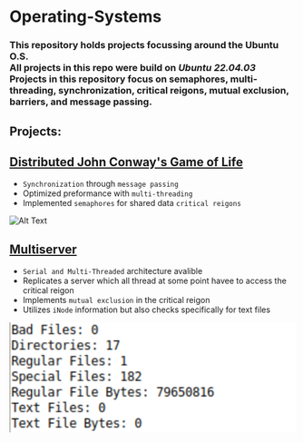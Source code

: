 # Operating-Systems

### This repository holds projects focussing around the Ubuntu O.S. <br> All projects in this repo were build on *Ubuntu 22.04.03* <br> Projects in this repository focus on semaphores, multi-threading, synchronization, critical reigons, mutual exclusion, barriers, and message passing.

## Projects:

## [Distributed John Conway's Game of Life](https://github.com/evlutz/Operating-Systems/tree/main/Distributed_Game_of_Life)

- `Synchronization` through `message passing`
- Optimized preformance with `multi-threading`
- Implemented `semaphores` for shared data `critical reigons`

![Alt Text](GithubGif.gif)


## [Multiserver](https://github.com/evlutz/Operating-Systems/tree/main/Server%20Request%20Handler)

- `Serial and Multi-Threaded` architecture avalible
- Replicates a server which all thread at some point havee to access the critical reigon
- Implements `mutual exclusion` in the critical reigon
- Utilizes `iNode` information but also checks specifically for text files

![Alt Text](SRHRun.png)

